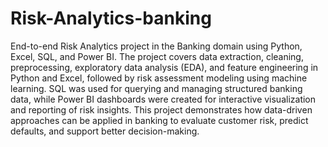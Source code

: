 # Risk-Analytics-banking
End-to-end Risk Analytics project in the Banking domain using Python, Excel, SQL, and Power BI. The project covers data extraction, cleaning, preprocessing, exploratory data analysis (EDA), and feature engineering in Python and Excel, followed by risk assessment modeling using machine learning. SQL was used for querying and managing structured banking data, while Power BI dashboards were created for interactive visualization and reporting of risk insights. This project demonstrates how data-driven approaches can be applied in banking to evaluate customer risk, predict defaults, and support better decision-making.
